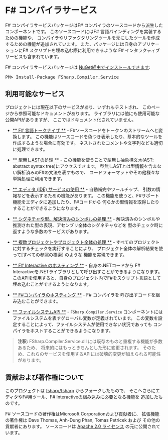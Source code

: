 F# コンパイラサービス
=====================

F# コンパイラサービスパッケージはF# コンパイラのソースコードから派生したコンポーネントです。
このソースコードにはF# 言語バインディングを実装するための機能や、
コンパイラやリファクタリングツールを元にしたツールを作成するための機能が追加されています。
また、パッケージには自身のアプリケーションにF# スクリプトを埋め込む際に利用できるような
F# インタラクティブサービスも含まれています。

<div class="row">
  <div class="span1"></div>
  <div class="span6">
    <div class="well well-small" id="nuget">
      F# コンパイラサービスパッケージは <a href="https://nuget.org/packages/FSharp.Compiler.Service">NuGet経由でインストールできます</a>:
      <pre>PM> Install-Package FSharp.Compiler.Service</pre>
    </div>
  </div>
  <div class="span1"></div>
</div>

利用可能なサービス
------------------

プロジェクトには現在以下のサービスがあり、いずれもテストされ、
このページから参照可能なドキュメントがあります。
ライブラリには他にも使用可能な公開APIがありますが、
ここではドキュメント化されていません。

 * [** F# 言語トークナイザ **](tokenizer.html) - F#ソースコードをトークンのストリームへと変換します。
   この機能はソースコードを色つき表示したり、基本的なツールを作成するような場合に有効です。
   ネストされたコメントや文字列なども適切に処理できます。

 * [** 型無しASTの処理 **](untypedtree.html) - この機能を使うことで型無し抽象構文木(AST: abstract syntax tree)にアクセスできます。
   型無しASTとは型情報を含まない解析済みのF#の文法を表すもので、
   コードフォーマットやその他様々な単純処理に利用できます。

 * [** エディタ (IDE) サービスの使用 **](editor.html) - 自動補完やツールチップ、
   引数の情報などを表示するための機能があります。
   この機能を使うと、F#サポート機能をエディタに追加したり、F#コードから
   何らかの型情報を取得したりすることができるようになります。

 * [** シグネチャや型、解決済みのシンボルの処理 **](symbols.html) - 
   解決済みのシンボルや推測された型の表現、アセンブリ全体のシグネチャなどを
   型のチェック時に返すような多数のサービスがあります。

 * [** 複数プロジェクトやプロジェクト全体の処理 **](project.html) - 
   すべてのプロジェクトに対するチェックを実行することにより、
   プロジェクト全体の解析結果を使って\[すべての参照の検索\] のような
   機能を実現できます。

 * [** F# Interactive のホスティング **](interactive.html) - 自身の.NETコードから
   F# Interactiveを.NETライブラリとして呼び出すことができるようになります。
   このAPIを使用すると、自身のプロジェクト内でF#をスクリプト言語として
   埋め込むことができるようになります。

 * [** F#コンパイラのホスティング **](compiler.html) - F# コンパイラを
   呼び出すコードを組み込むことができます。

 * [** ファイルシステムAPI **](filesystem.html) - `FSharp.Compiler.Service` コンポーネントには
   ファイルシステムを表すグローバル変数が定義されています。
   この変数を設定することによって、ファイルシステムが使用できない状況であっても
   コンパイラをホストすることができるようになります。

> **注釈:** FSharp.Compiler.Service.dll には既存のものと重複する機能が多数あるため、
  将来的にはもっときちんとした形に変更されます。
  そのため、これらのサービスを使用するAPIには破壊的変更が加えられる可能性があります。

貢献および著作権について
------------------------

このプロジェクトは [fsharp/fsharp](https://github.com/fsharp/fsharp) からフォークしたもので、
そこへさらにエディタやF#用ツール、F# Interactiveの組み込みに必要となる機能を
追加したものです。

F# ソースコードの著作権はMicrosoft Corporationおよび貢献者に、
拡張機能の著作権は Dave Thomas, Anh-Dung Phan, Tomas Petricek および
その他の貢献者にあります。
ソースコードは [Apache 2.0 ライセンス](https://github.com/fsharp/FSharp.Compiler.Service/blob/master/LICENSE) の元に公開されています。
